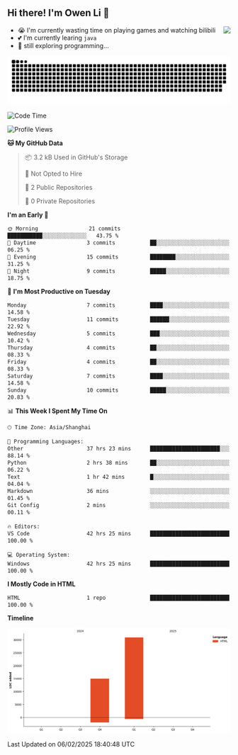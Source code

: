 ## Hi there! I'm Owen Li 👋

<a href="https://github.com/owenllli">
  <img align="right" src="https://github-readme-stats.vercel.app/api/top-langs/?username=owenllli&layout=normal" />
</a>

- 😭 I'm currently wasting time on playing games and watching bilibili
- 💕 I'm currently learing `java`
- 🤔 still exploring programming...

<!--
![Top Langs](https://github-readme-stats.vercel.app/api/top-langs/?username=owenllli&layout=normal)
-->

<picture>
  <source media="(prefers-color-scheme: dark)" srcset="https://raw.githubusercontent.com/owenllli/owenllli/output/github-snake-dark.svg" />
  <source media="(prefers-color-scheme: light)" srcset="https://raw.githubusercontent.com/owenllli/owenllli/output/github-snake.svg" />
  <img alt="github-snake" src="https://raw.githubusercontent.com/owenllli/owenllli/output/github-snake.svg" />
</picture>

<!--START_SECTION:waka-->
![Code Time](http://img.shields.io/badge/Code%20Time-58%20hrs%207%20mins-blue)

![Profile Views](http://img.shields.io/badge/Profile%20Views-0-blue)

**🐱 My GitHub Data** 

> 📦 3.2 kB Used in GitHub's Storage 
 > 
> 🚫 Not Opted to Hire
 > 
> 📜 2 Public Repositories 
 > 
> 🔑 0 Private Repositories 
 > 
**I'm an Early 🐤** 

```text
🌞 Morning                21 commits          ███████████░░░░░░░░░░░░░░   43.75 % 
🌆 Daytime                3 commits           ██░░░░░░░░░░░░░░░░░░░░░░░   06.25 % 
🌃 Evening                15 commits          ████████░░░░░░░░░░░░░░░░░   31.25 % 
🌙 Night                  9 commits           █████░░░░░░░░░░░░░░░░░░░░   18.75 % 
```
📅 **I'm Most Productive on Tuesday** 

```text
Monday                   7 commits           ████░░░░░░░░░░░░░░░░░░░░░   14.58 % 
Tuesday                  11 commits          ██████░░░░░░░░░░░░░░░░░░░   22.92 % 
Wednesday                5 commits           ███░░░░░░░░░░░░░░░░░░░░░░   10.42 % 
Thursday                 4 commits           ██░░░░░░░░░░░░░░░░░░░░░░░   08.33 % 
Friday                   4 commits           ██░░░░░░░░░░░░░░░░░░░░░░░   08.33 % 
Saturday                 7 commits           ████░░░░░░░░░░░░░░░░░░░░░   14.58 % 
Sunday                   10 commits          █████░░░░░░░░░░░░░░░░░░░░   20.83 % 
```


📊 **This Week I Spent My Time On** 

```text
🕑︎ Time Zone: Asia/Shanghai

💬 Programming Languages: 
Other                    37 hrs 23 mins      ██████████████████████░░░   88.14 % 
Python                   2 hrs 38 mins       ██░░░░░░░░░░░░░░░░░░░░░░░   06.22 % 
Text                     1 hr 42 mins        █░░░░░░░░░░░░░░░░░░░░░░░░   04.04 % 
Markdown                 36 mins             ░░░░░░░░░░░░░░░░░░░░░░░░░   01.45 % 
Git Config               2 mins              ░░░░░░░░░░░░░░░░░░░░░░░░░   00.11 % 

🔥 Editors: 
VS Code                  42 hrs 25 mins      █████████████████████████   100.00 % 

💻 Operating System: 
Windows                  42 hrs 25 mins      █████████████████████████   100.00 % 
```

**I Mostly Code in HTML** 

```text
HTML                     1 repo              █████████████████████████   100.00 % 
```



**Timeline**

![Lines of Code chart](https://raw.githubusercontent.com/owenllli/owenllli/main/assets/bar_graph.png)


 Last Updated on 06/02/2025 18:40:48 UTC
<!--END_SECTION:waka-->
